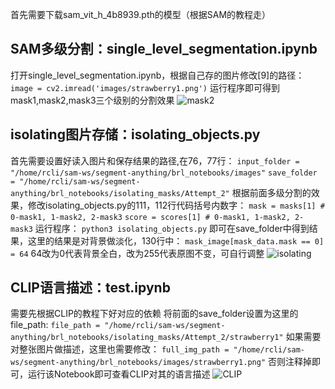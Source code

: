 首先需要下载sam_vit_h_4b8939.pth的模型（根据SAM的教程走）

## SAM多级分割：single_level_segmentation.ipynb
打开single_level_segmentation.ipynb，根据自己存的图片修改[9]的路径：
``` image = cv2.imread('images/strawberry1.png') ```
运行程序即可得到mask1,mask2,mask3三个级别的分割效果
![mask2](results/mask2.png)

## isolating图片存储：isolating_objects.py
首先需要设置好读入图片和保存结果的路径,在76，77行：
```input_folder = "/home/rcli/sam-ws/segment-anything/brl_notebooks/images"```
```save_folder = "/home/rcli/sam-ws/segment-anything/brl_notebooks/isolating_masks/Attempt_2"```
根据前面多级分割的效果，修改isolating_objects.py的111，112行代码括号内数字：
```mask = masks[1] # 0-mask1, 1-mask2, 2-mask3```
```score = scores[1] # 0-mask1, 1-mask2, 2-mask3```
运行程序：
```python3 isolating_objects.py```
即可在save_folder中得到结果，这里的结果是对背景做淡化，130行中：
```mask_image[mask_data.mask == 0] = 64```
64改为0代表背景全白，改为255代表原图不变，可自行调整
![isolating](results/isolating.png)

## CLIP语言描述：test.ipynb
需要先根据CLIP的教程下好对应的依赖
将前面的save_folder设置为这里的file_path:
```file_path = "/home/rcli/sam-ws/segment-anything/brl_notebooks/isolating_masks/Attempt_2/strawberry1"```
如果需要对整张图片做描述，这里也需要修改：
```full_img_path = "/home/rcli/sam-ws/segment-anything/brl_notebooks/images/strawberry1.png"```
否则注释掉即可，运行该Notebook即可查看CLIP对其的语言描述
![CLIP](results/CLIP_text.png)


